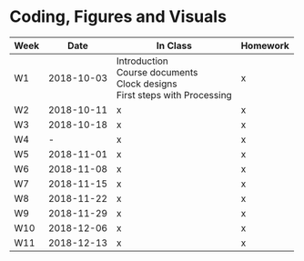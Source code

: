 # Coding, Figures and Visuals

| Week | Date | In Class | Homework |
| ---  | ---  | ---      | ---      |
|  W1 | 2018-10-03 | Introduction<BR>Course documents<BR>Clock designs<BR>First steps with Processing | x |
|  W2 | 2018-10-11 | x | x |
|  W3 | 2018-10-18 | x | x |
|  W4 | - | x | x |
|  W5 | 2018-11-01 | x | x |
|  W6 | 2018-11-08 | x | x |
|  W7 | 2018-11-15 | x | x |
|  W8 | 2018-11-22 | x | x |
|  W9 | 2018-11-29 | x | x |
| W10 | 2018-12-06 | x | x |
| W11 | 2018-12-13 | x | x |
